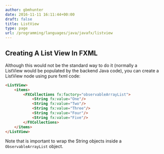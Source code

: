 ```yaml
---
author: gbmhunter
date: 2016-11-11 16:11:44+00:00
draft: false
title: ListView
type: page
url: /programming/languages/java/javafx/listview
---
```


## Creating A List View In FXML

Although this would not be the standard way to do it (normally a ListView would be populated by the backend Java code), you can create a ListView node using pure fxml code:

```html    
<ListView>
    <items>
        <FXCollections fx:factory="observableArrayList">
            <String fx:value="One"/>
            <String fx:value="Two"/>
            <String fx:value="Three"/>
            <String fx:value="Four"/>
            <String fx:value="Five"/>
        </FXCollections>
    </items>
</ListView>
```

Note that is important to wrap the String objects inside a `ObservableArrayList` object.